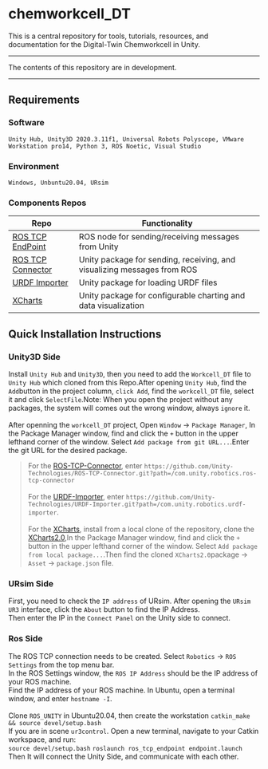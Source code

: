 # chemworkcell_DT
This is a central repository for tools, tutorials, resources, and documentation for the Digital-Twin Chemworkcell in Unity.
____
The contents of this repository are in development.
___
## Requirements
### Software
    Unity Hub, Unity3D 2020.3.11f1, Universal Robots Polyscope, VMware Workstation pro14, Python 3, ROS Noetic, Visual Studio
### Environment
    Windows, Unbuntu20.04, URsim
### Components Repos
Repo | Functionality
---- | ----
[ROS TCP EndPoint](https://github.com/Unity-Technologies/ROS-TCP-Connector) | ROS node for sending/receiving messages from Unity
[ROS TCP Connector](https://github.com/Unity-Technologies/ROS-TCP-Connector) | Unity package for sending, receiving, and visualizing messages from ROS
[URDF Importer](https://github.com/Unity-Technologies/URDF-Importer) | Unity package for loading URDF files
[XCharts](https://github.com/XCharts-Team/XCharts) | Unity package for configurable charting and data visualization
## Quick Installation Instructions
### Unity3D Side
Install `Unity Hub` and `Unity3D`, then you need to add the `Workcell_DT` file to `Unity Hub` which cloned from this Repo.After opening `Unity Hub`, find the `Add`button in the project column, `click Add`, find the `workcell_DT` file, select it and click `SelectFile`.Note: When you open the project without any packages, the system will comes out the wrong window, always `ignore` it.<br><br>
After openning the `workcell_DT` project, Open `Window` -> `Package Manager`, In the Package Manager window, find and click the `+` button in the upper lefthand corner of the window. Select `Add package from git URL...`.Enter the git URL for the desired package. 
>For the [ROS-TCP-Connector](https://github.com/Unity-Technologies/ROS-TCP-Connector), enter `https://github.com/Unity-Technologies/ROS-TCP-Connector.git?path=/com.unity.robotics.ros-tcp-connector`<br><br>
>For the [URDF-Importer](https://github.com/Unity-Technologies/URDF-Importer), enter `https://github.com/Unity-Technologies/URDF-Importer.git?path=/com.unity.robotics.urdf-importer`.<br><br>
>For the [XCharts](https://github.com/XCharts-Team/XCharts), install from a local clone of the repository, clone the [XCharts2.0](https://github.com/XCharts-Team/XCharts/tree/2.0),In the Package Manager window, find and click the `+` button in the upper lefthand corner of the window. Select `Add package from local package...`.Then find the cloned `XCharts2.0`package -> `Asset` -> `package.json` file.
### URsim Side
First, you need to check the `IP address` of URsim. After opening the `URsim UR3` interface, click the `About` button to find the IP Address. <br>
Then enter the IP in the `Connect Panel` on the Unity side to connect.
### Ros Side
The ROS TCP connection needs to be created. Select `Robotics` -> `ROS Settings` from the top menu bar.<br>
In the ROS Settings window, the `ROS IP Address` should be the IP address of your ROS machine.<br>
Find the IP address of your ROS machine. In Ubuntu, open a terminal window, and enter `hostname -I`.<br><br>
Clone `ROS_UNITY` in Ubuntu20.04, then create the workstation `catkin_make && source devel/setup.bash`<br>If you are in scene `ur3control`. Open a new terminal, navigate to your Catkin workspace, and run:<br>
        `source devel/setup.bash`
        `roslaunch ros_tcp_endpoint endpoint.launch`<br>
Then It will connect the Unity Side, and communicate with each other.



